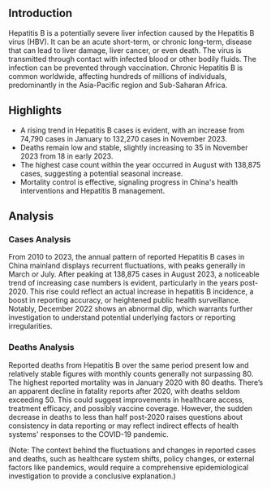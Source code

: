 ## Introduction

Hepatitis B is a potentially severe liver infection caused by the Hepatitis B virus (HBV). It can be an acute short-term, or chronic long-term, disease that can lead to liver damage, liver cancer, or even death. The virus is transmitted through contact with infected blood or other bodily fluids. The infection can be prevented through vaccination. Chronic Hepatitis B is common worldwide, affecting hundreds of millions of individuals, predominantly in the Asia-Pacific region and Sub-Saharan Africa.
## Highlights

- A rising trend in Hepatitis B cases is evident, with an increase from 74,790 cases in January to 132,270 cases in November 2023. <br/>
- Deaths remain low and stable, slightly increasing to 35 in November 2023 from 18 in early 2023. <br/>
- The highest case count within the year occurred in August with 138,875 cases, suggesting a potential seasonal increase. <br/>
- Mortality control is effective, signaling progress in China's health interventions and Hepatitis B management.
## Analysis

### Cases Analysis
From 2010 to 2023, the annual pattern of reported Hepatitis B cases in China mainland displays recurrent fluctuations, with peaks generally in March or July. After peaking at 138,875 cases in August 2023, a noticeable trend of increasing case numbers is evident, particularly in the years post-2020. This rise could reflect an actual increase in hepatitis B incidence, a boost in reporting accuracy, or heightened public health surveillance. Notably, December 2022 shows an abnormal dip, which warrants further investigation to understand potential underlying factors or reporting irregularities.

### Deaths Analysis
Reported deaths from Hepatitis B over the same period present low and relatively stable figures with monthly counts generally not surpassing 80. The highest reported mortality was in January 2020 with 80 deaths. There’s an apparent decline in fatality reports after 2020, with deaths seldom exceeding 50. This could suggest improvements in healthcare access, treatment efficacy, and possibly vaccine coverage. However, the sudden decrease in deaths to less than half post-2020 raises questions about consistency in data reporting or may reflect indirect effects of health systems' responses to the COVID-19 pandemic. 

(Note: The context behind the fluctuations and changes in reported cases and deaths, such as healthcare system shifts, policy changes, or external factors like pandemics, would require a comprehensive epidemiological investigation to provide a conclusive explanation.)
